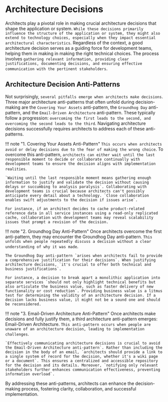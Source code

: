 # Architecture Decisions

Architects play a pivotal role in making crucial architecture decisions that shape the application or system. `While these decisions primarily influence the structure of the application or system, they might also extend to technology choices, especially when they impact essential architectural characteristics`. Regardless of the context, a good architecture decision serves as a guiding force for development teams, helping them in making in making the right technical choices. The process involves `gathering relevant information, providing clear justifications, documenting decisions, and ensuring effective communication with the pertinent stakeholders`.

## Architecture Decision Anti-Patterns

Not surprisingly, `several pitfalls emerge when architects make decisions`. Three major architecture anti-patterns that often unfold during decision-making are the `Covering Your Assets` anti-pattern, the `Groundhog Day` anti-pattern, and the `Email-Driven Architecture` anti-pattern. These typically follow a progression: `overcoming the first leads to the second, and overcoming the second leads to the third`. Navigating architecture decisions successfully requires architects to address each of these anti-patterns.

!!! note "1. Covering Your Assets Anti-Pattern"
    `This occurs when architects avoid or delay decisions due to the fear of making the wrong choice`. To overcome this anti-pattern, `architects can either wait until the last responsible moment to decide or collaborate continually with development teams to ensure the decision aligns with implementation realities`.

    `Waiting until the last responsible moment means gathering enough information to justify and validate the decision without causing delays or succumbing to analysis paralysis`. Collaborating with development teams is crucial because architects can't possibly anticipate every detail about a technology. `Close collaboration enables swift adjustments to the decision if issues arise`.

    For instance, if an architect decides to cache product-related reference data in all service instances using a read-only replicated cache, collaboration with development teams may reveal scalability issues that prompt a revision of the decision.

!!! note "2. Groundhog Day Anti-Pattern"
    Once architects overcome the first anti-pattern, they may encounter the Groundhog Day anti-pattern. `This unfolds when people repeatedly discuss a decision without a clear understanding of why it was made`.

    The Groundhog Day anti-pattern `arises when architects fail to provide a comprehensive justification for their decisions`. When justifying architecture decisions, `it's crucial to offer both technical and business justifications`.
    
    For instance, a decision to break apart a monolithic application into separate services `should not only highlight technical benefits but also articulate the business value, such as faster delivery of new functionality or cost reduction`. Providing business value is a litmus test for determining the validity of an architecture decision. If a decision lacks business value, it might not be a sound one and should be reconsidered.

!!! note "3. Email-Driven Architecture Anti-Pattern"
    Once architects make decisions and fully justify them, a third architecture anti-pattern emerges: Email-Driven Architecture. `This anti-pattern occurs when people are unaware of an architecture decision, leading to implementation challenges`.

    `Effectively communicating architecture decisions is crucial to avoid the Email-Driven Architecture anti-pattern`. Rather than including the decision in the body of an email, `architects should provide a link to a single system of record for the decision, whether it's a wiki page or a document`. This ensures a centralized and accessible repository for the decision and its details. Moreover, `notifying only relevant stakeholders further enhances communication effectiveness, preventing information overload`.

By addressing these anti-patterns, architects can enhance the decision-making process, fostering clarity, collaboration, and successful implementation.
